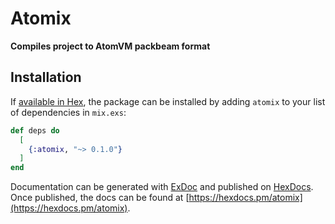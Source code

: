 # Atomix

**Compiles project to AtomVM packbeam format**

## Installation

If [available in Hex](https://hex.pm/docs/publish), the package can be installed
by adding `atomix` to your list of dependencies in `mix.exs`:

```elixir
def deps do
  [
    {:atomix, "~> 0.1.0"}
  ]
end
```

Documentation can be generated with [ExDoc](https://github.com/elixir-lang/ex_doc)
and published on [HexDocs](https://hexdocs.pm). Once published, the docs can
be found at [https://hexdocs.pm/atomix](https://hexdocs.pm/atomix).

